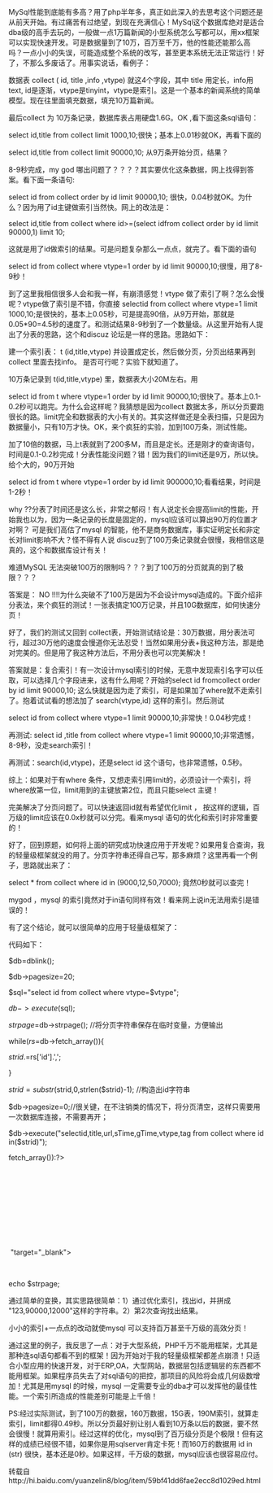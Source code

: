 MySql性能到底能有多高？用了php半年多，真正如此深入的去思考这个问题还是从前天开始。有过痛苦有过绝望，到现在充满信心！MySql这个数据库绝对是适合dba级的高手去玩的，一般做一点1万篇新闻的小型系统怎么写都可以，用xx框架可以实现快速开发。可是数据量到了10万，百万至千万，他的性能还能那么高吗？一点小小的失误，可能造成整个系统的改写，甚至更本系统无法正常运行！好了，不那么多废话了。用事实说话，看例子：

数据表 collect ( id, title ,info ,vtype) 就这4个字段，其中 title 用定长，info用text, id是逐渐，vtype是tinyint，vtype是索引。这是一个基本的新闻系统的简单模型。现在往里面填充数据，填充10万篇新闻。

最后collect 为 10万条记录，数据库表占用硬盘1.6G。OK ,看下面这条sql语句：

select id,title from collect limit 1000,10;很快；基本上0.01秒就OK，再看下面的

select id,title from collect limit 90000,10; 从9万条开始分页，结果？

8-9秒完成，my god 哪出问题了？？？？其实要优化这条数据，网上找得到答案。看下面一条语句:

select id from collect order by id limit 90000,10; 很快，0.04秒就OK。为什么？因为用了id主键做索引当然快。网上的改法是：

select id,title from collect where id>=(select idfrom collect order by id limit 90000,1) limit 10;

这就是用了id做索引的结果。可是问题复杂那么一点点，就完了。看下面的语句

select id from collect where vtype=1 order by id limit 90000,10;很慢，用了8-9秒！

到了这里我相信很多人会和我一样，有崩溃感觉！vtype 做了索引了啊？怎么会慢呢？vtype做了索引是不错，你直接 selectid from collect where vtype=1 limit 1000,10;是很快的，基本上0.05秒，可是提高90倍，从9万开始，那就是0.05*90=4.5秒的速度了。和测试结果8-9秒到了一个数量级。从这里开始有人提出了分表的思路，这个和discuz 论坛是一样的思路。思路如下：

建一个索引表： t (id,title,vtype) 并设置成定长，然后做分页，分页出结果再到 collect 里面去找info。 是否可行呢？实验下就知道了。

10万条记录到 t(id,title,vtype) 里，数据表大小20M左右。用

select id from t where vtype=1 order by id limit 90000,10;很快了。基本上0.1-0.2秒可以跑完。为什么会这样呢？我猜想是因为collect 数据太多，所以分页要跑很长的路。limit完全和数据表的大小有关的。其实这样做还是全表扫描，只是因为数据量小，只有10万才快。OK，来个疯狂的实验，加到100万条，测试性能。

加了10倍的数据，马上t表就到了200多M，而且是定长。还是刚才的查询语句，时间是0.1-0.2秒完成！分表性能没问题？错！因为我们的limit还是9万，所以快。给个大的，90万开始

select id from t where vtype=1 order by id limit 900000,10;看看结果，时间是1-2秒！

why ??分表了时间还是这么长，非常之郁闷！有人说定长会提高limit的性能，开始我也以为，因为一条记录的长度是固定的，mysql应该可以算出90万的位置才对啊？ 可是我们高估了mysql 的智能，他不是商务数据库，事实证明定长和非定长对limit影响不大？怪不得有人说 discuz到了100万条记录就会很慢，我相信这是真的，这个和数据库设计有关！

难道MySQL 无法突破100万的限制吗？？？到了100万的分页就真的到了极限？？？

答案是： NO !!!!为什么突破不了100万是因为不会设计mysql造成的。下面介绍非分表法，来个疯狂的测试！一张表搞定100万记录，并且10G数据库，如何快速分页！

好了，我们的测试又回到 collect表，开始测试结论是：30万数据，用分表法可行，超过30万他的速度会慢道你无法忍受！当然如果用分表+我这种方法，那是绝对完美的。但是用了我这种方法后，不用分表也可以完美解决！

答案就是：复合索引！有一次设计mysql索引的时候，无意中发现索引名字可以任取，可以选择几个字段进来，这有什么用呢？开始的select id fromcollect order by id limit 90000,10; 这么快就是因为走了索引，可是如果加了where就不走索引了。抱着试试看的想法加了 search(vtype,id) 这样的索引。然后测试

select id from collect where vtype=1 limit 90000,10;非常快！0.04秒完成！

再测试: select id ,title from collect where vtype=1 limit 90000,10;非常遗憾，8-9秒，没走search索引！

再测试：search(id,vtype)，还是select id 这个语句，也非常遗憾，0.5秒。

综上：如果对于有where 条件，又想走索引用limit的，必须设计一个索引，将where放第一位，limit用到的主键放第2位，而且只能select 主键！

完美解决了分页问题了。可以快速返回id就有希望优化limit ， 按这样的逻辑，百万级的limit应该在0.0x秒就可以分完。看来mysql 语句的优化和索引时非常重要的！

好了，回到原题，如何将上面的研究成功快速应用于开发呢？如果用复合查询，我的轻量级框架就没的用了。分页字符串还得自己写，那多麻烦？这里再看一个例子，思路就出来了：

select * from collect where id in (9000,12,50,7000); 竟然0秒就可以查完！

mygod ，mysql 的索引竟然对于in语句同样有效！看来网上说in无法用索引是错误的！

有了这个结论，就可以很简单的应用于轻量级框架了：

代码如下：

$db=dblink();

$db->pagesize=20;

$sql="select id from collect where vtype=$vtype";

$db->execute($sql);

$strpage=$db->strpage(); //将分页字符串保存在临时变量，方便输出

while($rs=$db->fetch_array()){

$strid.=$rs['id'].',';

}

$strid=substr($strid,0,strlen($strid)-1); //构造出id字符串

$db->pagesize=0;//很关键，在不注销类的情况下，将分页清空，这样只需要用一次数据库连接，不需要再开；

$db->execute("selectid,title,url,sTime,gTime,vtype,tag from collect where id in($strid)");

fetch_array()):?>



 

 

 

 

 

 "target="_blank"></a>

 





</table>

echo $strpage;

通过简单的变换，其实思路很简单：1）通过优化索引，找出id，并拼成 "123,90000,12000"这样的字符串。2）第2次查询找出结果。

小小的索引+一点点的改动就使mysql 可以支持百万甚至千万级的高效分页！

通过这里的例子，我反思了一点：对于大型系统，PHP千万不能用框架，尤其是那种连sql语句都看不到的框架！因为开始对于我的轻量级框架都差点崩溃！只适合小型应用的快速开发，对于ERP,OA，大型网站，数据层包括逻辑层的东西都不能用框架。如果程序员失去了对sql语句的把控，那项目的风险将会成几何级数增加！尤其是用mysql 的时候，mysql 一定需要专业的dba才可以发挥他的最佳性能。一个索引所造成的性能差别可能是上千倍！

PS:经过实际测试，到了100万的数据，160万数据，15G表，190M索引，就算走索引，limit都得0.49秒。所以分页最好别让别人看到10万条以后的数据，要不然会很慢！就算用索引。经过这样的优化，mysql到了百万级分页是个极限！但有这样的成绩已经很不错，如果你是用sqlserver肯定卡死！而160万的数据用 id in (str) 很快，基本还是0秒。如果这样，千万级的数据，mysql应该也很容易应付。

转载自http://hi.baidu.com/yuanzelin8/blog/item/59bf41dd6fae2ecc8d1029ed.html